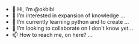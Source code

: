 - 👋 Hi, I’m @okbibi
- 👀 I’m interested in expansion of knowledge ...
- 🌱 I’m currently learning python and to create ...
- 💞️ I’m looking to collaborate on I don't know yet...
- 📫 How to reach me, on here? ...

<!---
okbibi/okbibi is a ✨ special ✨ repository because its `README.md` (this file) appears on your GitHub profile.
You can click the Preview link to take a look at your changes.
--->
